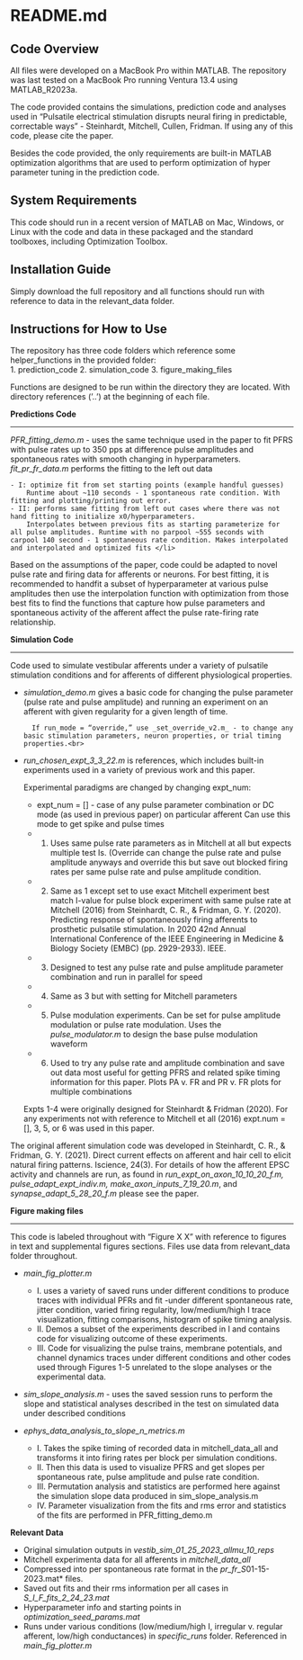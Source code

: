 # README.md

## Code Overview
<p>All files were developed on a MacBook Pro within MATLAB. The repository was last tested on a MacBook Pro running Ventura 13.4 using MATLAB_R2023a. <br>

<p>The code provided contains the simulations, prediction code and analyses used in “Pulsatile electrical stimulation disrupts neural firing in predictable, correctable ways” - Steinhardt, Mitchell, Cullen, Fridman. If using any of this code, please cite the paper.<br>

<p>Besides the code provided, the only requirements are built-in MATLAB optimization algorithms that are used to perform optimization of hyper parameter tuning in the prediction code.<br>

## System Requirements
<p>This code should run in a recent version of MATLAB on Mac, Windows, or Linux with the code and data in these packaged and the standard toolboxes, including Optimization Toolbox.<br>

## Installation Guide
Simply download the full repository and all functions should run with reference to data in the relevant_data folder. 

## Instructions for How to Use
<p>The repository has three code folders which reference some helper_functions in the provided folder:<br>
        1. prediction_code 2. simulation_code 3. figure_making_files

<p>Functions are designed to be run within the directory they are located. With directory references (’..’) at the beginning of each file.<br>

**Predictions Code**
***
_PFR_fitting_demo.m_ - uses the same technique used in the paper to fit PFRS with pulse rates up to 350 pps at difference pulse amplitudes and spontaneous rates with smooth changing in hyperparameters. _fit_pr_fr_data.m_ performs the fitting to the left out data

    - I: optimize fit from set starting points (example handful guesses)
        Runtime about ~110 seconds - 1 spontaneous rate condition. With fitting and plotting/printing out error. 
    - II: performs same fitting from left out cases where there was not hand fitting to initialize x0/hyperparameters.
        Interpolates between previous fits as starting parameterize for all pulse amplitudes. Runtime with no parpool ~555 seconds with carpool 140 second - 1 spontaneous rate condition. Makes interpolated and interpolated and optimized fits </li>


<p>Based on the assumptions of the paper, code could be adapted to novel pulse rate and firing data for afferents or neurons. For best fitting, it is recommended to handfit a subset of hyperparameter at various pulse amplitudes then use the interpolation function with optimization from those best fits to find the functions that capture how pulse parameters and spontaneous activity of the afferent affect the pulse rate-firing rate relationship.<br>

**Simulation Code**
***
Code used to simulate vestibular afferents under a variety of pulsatile stimulation conditions and for afferents of different physiological properties. 

- _simulation_demo.m_ gives a basic code for changing the pulse parameter (pulse rate and pulse amplitude) and running an experiment on an afferent with given regularity for a given length of time.<br>

        If run_mode = “override,” use _set_override_v2.m_ - to change any basic stimulation parameters, neuron properties, or trial timing properties.<br>

- *run_chosen_expt_3_3_22.m* is references, which includes built-in experiments used in a variety of previous work and this paper. <br>

    <p>Experimental paradigms are changed by changing expt_num: <br>

     - expt_num = []  - case of any pulse parameter combination or DC mode (as used in previous paper) on particular afferent
Can use this mode to get spike and pulse times</li>
     - 1. Uses same pulse rate parameters as in Mitchell at all but expects multiple test Is. (Override can change the pulse rate and pulse amplitude anyways and override this but save out blocked firing rates per same pulse rate and pulse amplitude condition.</li>
     - 2. Same as 1 except set to use exact Mitchell experiment best match I-value for pulse block experiment with same pulse rate at Mitchell (2016) from Steinhardt, C. R., & Fridman, G. Y. (2020). Predicting response of spontaneously firing afferents to prosthetic pulsatile stimulation. In 2020 42nd Annual International Conference of the IEEE Engineering in Medicine & Biology Society (EMBC) (pp. 2929-2933). IEEE.
     - 3. Designed to test any pulse rate and pulse amplitude parameter combination and run in parallel for speed
     - 4. Same as 3 but with setting for Mitchell parameters
     - 5. Pulse modulation experiments. Can be set for pulse amplitude modulation or pulse rate modulation. Uses the _pulse_modulator.m_ to design the base pulse modulation waveform
     - 6. Used to try any pulse rate and amplitude combination and save out data most useful for getting PFRS and related spike timing information for this paper. Plots PA v. FR and PR v. FR plots for multiple combinations

    <p>Expts 1-4 were originally designed for Steinhardt & Fridman (2020). For any experiments not with reference to Mitchell et all (2016) expt.num = [], 3, 5, or 6 was used in this paper.<br>

The original afferent simulation code was developed in Steinhardt, C. R., & Fridman, G. Y. (2021). Direct current effects on afferent and hair cell to elicit natural firing patterns. Iscience, 24(3).
For details of how the afferent EPSC activity and channels are run, as found in *run_expt_on_axon_10_10_20_f.m, pulse_adapt_expt_indiv.m, make_axon_inputs_7_19_20.m*, and *synapse_adapt_5_28_20_f.m* please see the paper.

**Figure making files**
***
This code is labeled throughout with “Figure X X” with reference to figures in text and supplemental figures sections. Files use data from relevant_data folder throughout.

- *main_fig_plotter.m*  
     - I. uses a variety of saved runs under different conditions to produce traces with individual PFRs and fit -under different spontaneous rate, jitter condition, varied firing regularity, low/medium/high I trace visualization, fitting comparisons, histogram of spike timing analysis.
     - II. Demos a subset of the experiments described in I and contains code for visualizing outcome of these experiments.
     - III. Code for visualizing the pulse trains, membrane potentials, and channel dynamics traces under different conditions and other codes used through Figures 1-5 unrelated to the slope analyses or the experimental data.

- *sim_slope_analysis.m* - uses the saved session runs to perform the slope and statistical analyses described in the test on   simulated data under described conditions<br>


- *ephys_data_analysis_to_slope_n_metrics.m* 
    - I. Takes the spike timing of recorded data in mitchell_data_all and transforms it into firing rates per block per simulation conditions.
    - II. Then this data is used to visualize PFRS and get slopes per spontaneous rate, pulse amplitude and pulse rate condition. 
    - III. Permutation analysis and statistics are performed here against the simulation slope data produced in sim_slope_analysis.m 
    - IV. Parameter visualization from the fits and rms error and statistics of the fits are performed in PFR_fitting_demo.m


**Relevant Data**
- Original simulation outputs in *vestib_sim_01_25_2023_allmu_10_reps*
- Mitchell experimenta data for all afferents in *mitchell_data_all*
- Compressed into per spontaneous rate format in the *pr_fr_S*01-15-2023.mat* files.
- Saved out fits and their rms information per all cases in *S_I_F_fits_2_24_23.mat*
- Hyperparameter info and starting points in *optimization_seed_params.mat*
- Runs under various conditions (low/medium/high I, irregular v. regular afferent, low/high conductances) in *specific_runs* folder. Referenced in *main_fig_plotter.m*
